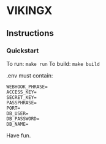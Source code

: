 # VIKINGX
## Instructions
### Quickstart
To run:
`make run`
To build:
`make build`

.env must contain:
```
WEBHOOK_PHRASE=
ACCESS_KEY=
SECRET_KEY=
PASSPHRASE=
PORT=
DB_USER=
DB_PASSWORD=
DB_NAME=
```

Have fun.
